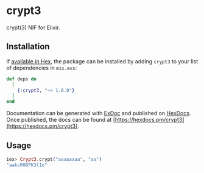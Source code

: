 # crypt3

crypt(3) NIF for Elixir.

## Installation

If [available in Hex](https://hex.pm/docs/publish), the package can be installed
by adding `crypt3` to your list of dependencies in `mix.exs`:

```elixir
def deps do
  [
    {:crypt3, "~> 1.0.0"}
  ]
end
```

Documentation can be generated with [ExDoc](https://github.com/elixir-lang/ex_doc)
and published on [HexDocs](https://hexdocs.pm). Once published, the docs can
be found at [https://hexdocs.pm/crypt3](https://hexdocs.pm/crypt3).

## Usage

```elixir
iex> Crypt3.crypt("aaaaaaaa", "aa")
"aakcR08PK3l1o"
```